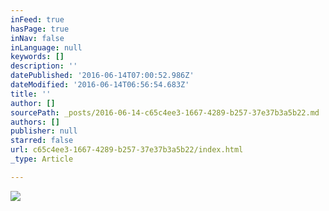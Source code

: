 ```yaml
---
inFeed: true
hasPage: true
inNav: false
inLanguage: null
keywords: []
description: ''
datePublished: '2016-06-14T07:00:52.986Z'
dateModified: '2016-06-14T06:56:54.683Z'
title: ''
author: []
sourcePath: _posts/2016-06-14-c65c4ee3-1667-4289-b257-37e37b3a5b22.md
authors: []
publisher: null
starred: false
url: c65c4ee3-1667-4289-b257-37e37b3a5b22/index.html
_type: Article

---
```

![](https://the-grid-user-content.s3-us-west-2.amazonaws.com/37caa852-7fed-45e6-bffc-7a6334d42fbf.jpg)